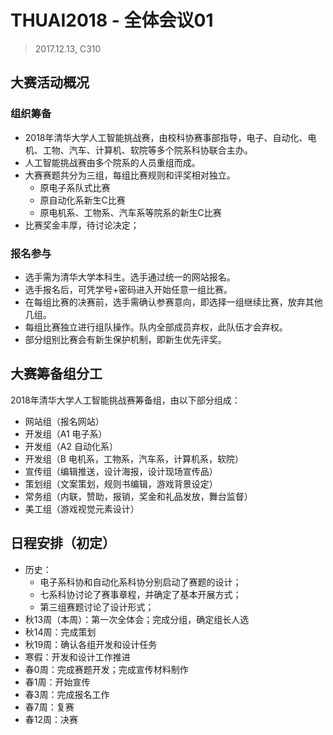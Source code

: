 # THUAI2018 - 全体会议01

> 2017.12.13, C310

## 大赛活动概况

### 组织筹备

- 2018年清华大学人工智能挑战赛，由校科协赛事部指导，电子、自动化、电机、工物、汽车、计算机、软院等多个院系科协联合主办。
- 人工智能挑战赛由多个院系的人员重组而成。
- 大赛赛题共分为三组，每组比赛规则和评奖相对独立。
    - 原电子系队式比赛
    - 原自动化系新生C比赛
    - 原电机系、工物系、汽车系等院系的新生C比赛
- 比赛奖金丰厚，待讨论决定；

### 报名参与

- 选手需为清华大学本科生。选手通过统一的网站报名。
- 选手报名后，可凭学号+密码进入开始任意一组比赛。
- 在每组比赛的决赛前，选手需确认参赛意向，即选择一组继续比赛，放弃其他几组。
- 每组比赛独立进行组队操作。队内全部成员弃权，此队伍才会弃权。
- 部分组别比赛会有新生保护机制，即新生优先评奖。

## 大赛筹备组分工

2018年清华大学人工智能挑战赛筹备组，由以下部分组成：

- 网站组（报名网站）
- 开发组（A1 电子系）
- 开发组（A2 自动化系）
- 开发组（B 电机系，工物系，汽车系，计算机系，软院）
- 宣传组（编辑推送，设计海报，设计现场宣传品）
- 策划组（文案策划，规则书编辑，游戏背景设定）
- 常务组（内联，赞助，报销，奖金和礼品发放，舞台监督）
- 美工组（游戏视觉元素设计）

## 日程安排（初定）

- 历史：
    - 电子系科协和自动化系科协分别启动了赛题的设计；
    - 七系科协讨论了赛事章程，并确定了基本开展方式；
    - 第三组赛题讨论了设计形式；
- 秋13周（本周）：第一次全体会；完成分组，确定组长人选
- 秋14周：完成策划
- 秋19周：确认各组开发和设计任务
- 寒假：开发和设计工作推进
- 春0周：完成赛题开发；完成宣传材料制作
- 春1周：开始宣传
- 春3周：完成报名工作
- 春7周：复赛
- 春12周：决赛

